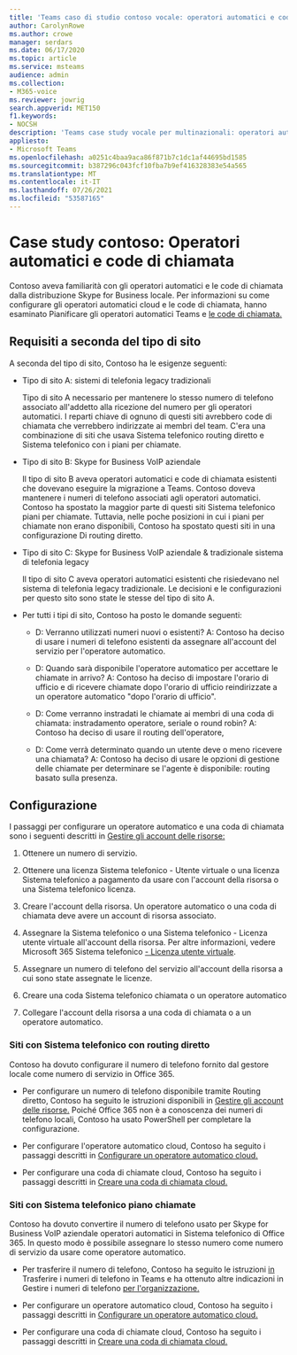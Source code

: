 ```yaml
---
title: 'Teams caso di studio contoso vocale: operatori automatici e code di chiamata'
author: CarolynRowe
ms.author: crowe
manager: serdars
ms.date: 06/17/2020
ms.topic: article
ms.service: msteams
audience: admin
ms.collection:
- M365-voice
ms.reviewer: jowrig
search.appverid: MET150
f1.keywords:
- NOCSH
description: 'Teams case study vocale per multinazionali: operatori automatici e code di chiamata'
appliesto:
- Microsoft Teams
ms.openlocfilehash: a0251c4baa9aca86f871b7c1dc1af44695bd1585
ms.sourcegitcommit: b387296c043fcf10fba7b9ef416328383e54a565
ms.translationtype: MT
ms.contentlocale: it-IT
ms.lasthandoff: 07/26/2021
ms.locfileid: "53587165"
---
```

# <a name="contoso-case-study-auto-attendants-and-call-queues"></a>Case study contoso: Operatori automatici e code di chiamata

Contoso aveva familiarità con gli operatori automatici e le code di chiamata dalla distribuzione Skype for Business locale. Per informazioni su come configurare gli operatori automatici cloud e le code di chiamata, hanno esaminato Pianificare gli operatori automatici Teams e [le code di chiamata.](plan-auto-attendant-call-queue.md)

## <a name="requirements-depending-on-site-type"></a>Requisiti a seconda del tipo di sito

A seconda del tipo di sito, Contoso ha le esigenze seguenti:

- Tipo di sito A: sistemi di telefonia legacy tradizionali 

  Tipo di sito A necessario per mantenere lo stesso numero di telefono associato all'addetto alla ricezione del numero per gli operatori automatici. I reparti chiave di ognuno di questi siti avrebbero code di chiamata che verrebbero indirizzate ai membri del team. C'era una combinazione di siti che usava Sistema telefonico routing diretto e Sistema telefonico con i piani per chiamate.  

- Tipo di sito B: Skype for Business VoIP aziendale 

  Il tipo di sito B aveva operatori automatici e code di chiamata esistenti che dovevano eseguire la migrazione a Teams. Contoso doveva mantenere i numeri di telefono associati agli operatori automatici. Contoso ha spostato la maggior parte di questi siti Sistema telefonico piani per chiamate. Tuttavia, nelle poche posizioni in cui i piani per chiamate non erano disponibili, Contoso ha spostato questi siti in una configurazione Di routing diretto.  

- Tipo di sito C: Skype for Business VoIP aziendale & tradizionale sistema di telefonia legacy 

  Il tipo di sito C aveva operatori automatici esistenti che risiedevano nel sistema di telefonia legacy tradizionale. Le decisioni e le configurazioni per questo sito sono state le stesse del tipo di sito A.   

- Per tutti i tipi di sito, Contoso ha posto le domande seguenti:

  - D: Verranno utilizzati numeri nuovi o esistenti? 
    A: Contoso ha deciso di usare i numeri di telefono esistenti da assegnare all'account del servizio per l'operatore automatico. 

  - D: Quando sarà disponibile l'operatore automatico per accettare le chiamate in arrivo? 
    A: Contoso ha deciso di impostare l'orario di ufficio e di ricevere chiamate dopo l'orario di ufficio reindirizzate a un operatore automatico "dopo l'orario di ufficio".  

  - D: Come verranno instradati le chiamate ai membri di una coda di chiamata: instradamento operatore, seriale o round robin? 
    A: Contoso ha deciso di usare il routing dell'operatore, 

  - D: Come verrà determinato quando un utente deve o meno ricevere una chiamata? 
    A: Contoso ha deciso di usare le opzioni di gestione delle chiamate per determinare se l'agente è disponibile: routing basato sulla presenza. 


## <a name="configuration"></a>Configurazione

I passaggi per configurare un operatore automatico e una coda di chiamata sono i seguenti descritti in [Gestire gli account delle risorse:](manage-resource-accounts.md) 

1. Ottenere un numero di servizio. 

2. Ottenere una licenza Sistema telefonico - Utente virtuale o una licenza Sistema telefonico a pagamento da usare con l'account della risorsa o una Sistema telefonico licenza.

3. Creare l'account della risorsa. Un operatore automatico o una coda di chiamata deve avere un account di risorsa associato. 

4. Assegnare la Sistema telefonico o una Sistema telefonico - Licenza utente virtuale all'account della risorsa. Per altre informazioni, vedere Microsoft 365 Sistema telefonico [- Licenza utente virtuale](./teams-add-on-licensing/virtual-user.md).

5. Assegnare un numero di telefono del servizio all'account della risorsa a cui sono state assegnate le licenze. 

6. Creare una coda Sistema telefonico chiamata o un operatore automatico 

7. Collegare l'account della risorsa a una coda di chiamata o a un operatore automatico. 


### <a name="sites-with-phone-system-with-direct-routing"></a>Siti con Sistema telefonico con routing diretto 

Contoso ha dovuto configurare il numero di telefono fornito dal gestore locale come numero di servizio in Office 365. 

- Per configurare un numero di telefono disponibile tramite Routing diretto, Contoso ha seguito le istruzioni disponibili in [Gestire gli account delle risorse.](manage-resource-accounts.md) Poiché Office 365 non è a conoscenza dei numeri di telefono locali, Contoso ha usato PowerShell per completare la configurazione.   

- Per configurare l'operatore automatico cloud, Contoso ha seguito i passaggi descritti in [Configurare un operatore automatico cloud.](create-a-phone-system-auto-attendant.md) 

- Per configurare una coda di chiamate cloud, Contoso ha seguito i passaggi descritti in [Creare una coda di chiamata cloud.](create-a-phone-system-call-queue.md)  


### <a name="sites-with-phone-system-with-calling-plan"></a>Siti con Sistema telefonico piano chiamate

Contoso ha dovuto convertire il numero di telefono usato per Skype for Business VoIP aziendale operatori automatici in Sistema telefonico di Office 365. In questo modo è possibile assegnare lo stesso numero come numero di servizio da usare come operatore automatico. 

- Per trasferire il numero di telefono, Contoso ha seguito le istruzioni [in](./phone-number-calling-plans/transfer-phone-numbers-to-teams.md) Trasferire i numeri di telefono in Teams e ha ottenuto altre indicazioni in Gestire i numeri di telefono [per l'organizzazione.](./manage-phone-numbers-for-your-organization/manage-phone-numbers-for-your-organization.md)

- Per configurare un operatore automatico cloud, Contoso ha seguito i passaggi descritti in [Configurare un operatore automatico cloud.](create-a-phone-system-auto-attendant.md)

-  Per configurare una coda di chiamate cloud, Contoso ha seguito i passaggi descritti in [Creare una coda di chiamata cloud.](create-a-phone-system-call-queue.md)  

